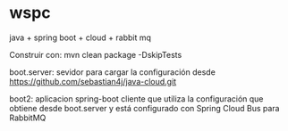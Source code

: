 # wspc
java + spring boot + cloud + rabbit mq

Construir con: mvn clean package -DskipTests

boot.server: sevidor para cargar la configuración desde https://github.com/sebastian4j/java-cloud.git

boot2: aplicacion spring-boot cliente que utiliza la configuración que obtiene desde boot.server y está configurado con Spring Cloud Bus para RabbitMQ
